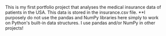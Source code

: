 This is my first portfolio project that analyses the medical insurance data of patients in the USA. This data is stored in the insurance.csv file. 
**I purposely do not use the pandas and NumPy libraries here simply to work on Python's built-in data structures. I use pandas and/or NumPy in other projects!
